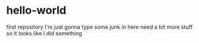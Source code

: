 # hello-world
first repository
I'm just gonna type some junk in here
need a bit more stuff so it looks like I did something
